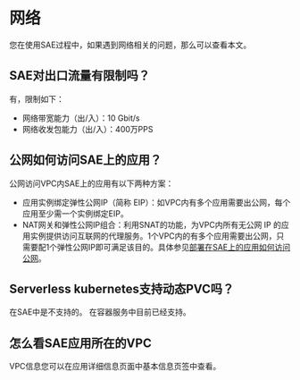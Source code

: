 # 网络

您在使用SAE过程中，如果遇到网络相关的问题，那么可以查看本文。

## SAE对出口流量有限制吗？

有，限制如下：

-   网络带宽能力（出/入）：10 Gbit/s
-   网络收发包能力（出/入）：400万PPS

## 公网如何访问SAE上的应用？

公网访问VPC内SAE上的应用有以下两种方案：

-   应用实例绑定弹性公网IP（简称 EIP）：如VPC内有多个应用需要出公网，每个应用至少需一个实例绑定EIP。
-   NAT网关和弹性公网IP组合：利用SNAT的功能，为VPC内所有无公网 IP 的应用实例提供访问互联网的代理服务。1个VPC内的有多个应用需要出公网，只需要配1个弹性公网IP即可满足该目的。具体参见[部署在SAE上的应用如何访问公网](/cn.zh-CN/最佳实践/应用访问公网/部署在SAE上的应用如何访问公网.md)。

## Serverless kubernetes支持动态PVC吗？

在SAE中是不支持的。 在容器服务中目前已经支持。

## 怎么看SAE应用所在的VPC

VPC信息您可以在应用详细信息页面中基本信息页签中查看。

